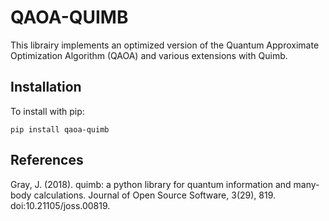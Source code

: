 # QAOA-QUIMB

This librairy implements an optimized version of the Quantum Approximate Optimization Algorithm (QAOA) and various extensions with Quimb.

## Installation

To install with pip:

```
pip install qaoa-quimb
```

## References

Gray, J. (2018). quimb: a python library for quantum information and many-body calculations. Journal of Open Source Software, 3(29), 819. doi:10.21105/joss.00819.